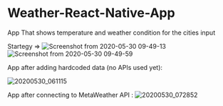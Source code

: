 # Weather-React-Native-App
App That shows temperature and weather condition for the cities input

Startegy => 
![Screenshot from 2020-05-30 09-49-13](https://user-images.githubusercontent.com/57283161/83319297-e91d7680-a25a-11ea-9db0-88079dc91ae7.png)
![Screenshot from 2020-05-30 09-49-59](https://user-images.githubusercontent.com/57283161/83319301-f3d80b80-a25a-11ea-9d2a-0e709cfdcd58.png)

App after adding hardcoded data (no APIs used yet): 

![20200530_061115](https://user-images.githubusercontent.com/57283161/83315343-f0358c00-a23c-11ea-9bc5-9a25aaafe3d5.gif)

App after connecting to MetaWeather API : 
![20200530_072852](https://user-images.githubusercontent.com/57283161/83317343-6e982b00-a249-11ea-8d00-bea5b483bbd9.gif)

